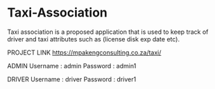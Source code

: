 # Taxi-Association

Taxi association is a proposed application that is used to keep track of driver and taxi attributes such as (license disk exp date etc).

PROJECT LINK
https://mpakengconsulting.co.za/taxi/

ADMIN
Username : admin
Password : admin1

DRIVER
Username : driver
Password : driver1
